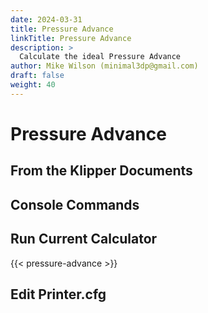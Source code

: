 ```yaml
---
date: 2024-03-31
title: Pressure Advance
linkTitle: Pressure Advance
description: >
  Calculate the ideal Pressure Advance
author: Mike Wilson (minimal3dp@gmail.com)
draft: false
weight: 40
---
```


# Pressure Advance

## From the Klipper Documents

## Console Commands

## Run Current Calculator

{{< pressure-advance >}}

## Edit Printer.cfg

```

```
